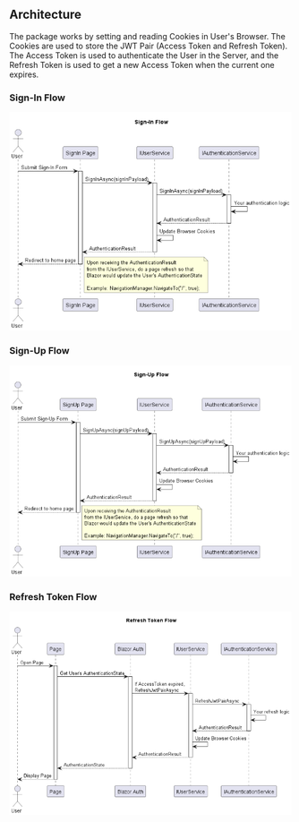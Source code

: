 ## Architecture

The package works by setting and reading Cookies in User's Browser. The Cookies are used to store the JWT Pair (Access Token and Refresh Token). The Access Token is used to authenticate the User in the Server, and the Refresh Token is used to get a new Access Token when the current one expires.

### Sign-In Flow

![sign-in-flow](seq/sign-in-flow.png)

### Sign-Up Flow

![sign-up-flow](seq/sign-up-flow.png)

### Refresh Token Flow

![refresh-token-flow](seq/refresh-token-flow.png)